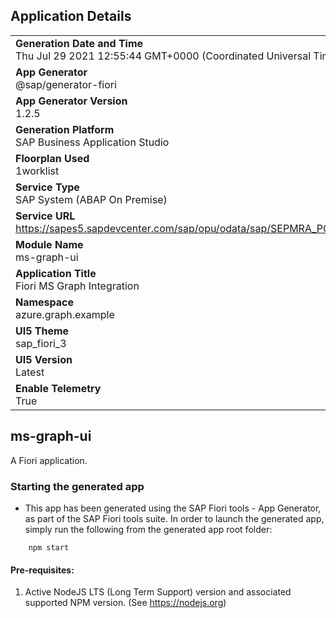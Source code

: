 ## Application Details
|               |
| ------------- |
|**Generation Date and Time**<br>Thu Jul 29 2021 12:55:44 GMT+0000 (Coordinated Universal Time)|
|**App Generator**<br>@sap/generator-fiori|
|**App Generator Version**<br>1.2.5|
|**Generation Platform**<br>SAP Business Application Studio|
|**Floorplan Used**<br>1worklist|
|**Service Type**<br>SAP System (ABAP On Premise)|
|**Service URL**<br>https://sapes5.sapdevcenter.com/sap/opu/odata/sap/SEPMRA_PO_APV
|**Module Name**<br>ms-graph-ui|
|**Application Title**<br>Fiori MS Graph Integration|
|**Namespace**<br>azure.graph.example|
|**UI5 Theme**<br>sap_fiori_3|
|**UI5 Version**<br>Latest|
|**Enable Telemetry**<br>True|

## ms-graph-ui

A Fiori application.

### Starting the generated app

-   This app has been generated using the SAP Fiori tools - App Generator, as part of the SAP Fiori tools suite.  In order to launch the generated app, simply run the following from the generated app root folder:

```
    npm start
```

#### Pre-requisites:

1. Active NodeJS LTS (Long Term Support) version and associated supported NPM version.  (See https://nodejs.org)


